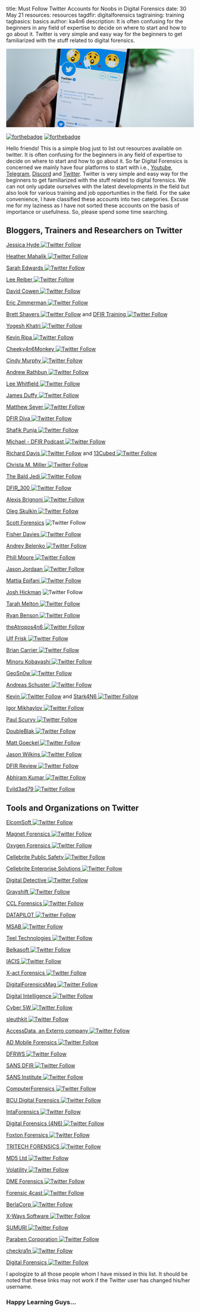 title: Must Follow Twitter Accounts for Noobs in Digital Forensics
date: 30 May 21
resources: resources
tagdfir: digitalforensics
tagtraining: training
tagbasics: basics
author: ka4n6
description: It is often confusing for the beginners in any field of expertise to decide on where to start and how to go about it. Twitter is very simple and easy way for the beginners to get familiarized with the stuff related to digital forensics. 



![twitter](\static\resources\reso1.png)

[![forthebadge](https://forthebadge.com/images/badges/made-with-markdown.svg)](https://forthebadge.com) [![forthebadge](https://forthebadge.com/images/badges/built-with-love.svg)](https://forthebadge.com)

Hello friends! This is a simple blog just to list out resources available on twitter. It is often confusing for the beginners in any field of expertise to decide on where to start and how to go about it. So far Digital Forensics is concerned we mainly have four platforms to start with i.e., [Youtube](https://www.youtube.com/), [Telegram](https://telegram.org/), [Discord](https://discord.com/brand-new) and [Twitter](https://twitter.com/). Twitter is very simple and easy way for the beginners to get familiarized with the stuff related to digital forensics. We can not only update ourselves with the latest developments in the field but also look for various training and job opportunities in the field.  For the sake convenience, I have classified these accounts into two categories. Excuse me for my laziness as I have not sorted these accounts on the basis of importance or usefulness. So, please spend some time searching.

## Bloggers, Trainers and Researchers on Twitter

[Jessica Hyde ![Twitter Follow](https://img.shields.io/twitter/follow/B1N2H3X?style=social)](https://twitter.com/B1N2H3X) 

[Heather Mahalik ![Twitter Follow](https://img.shields.io/twitter/follow/HeatherMahalik?style=social)](https://twitter.com/HeatherMahalik) 

[Sarah Edwards ![Twitter Follow](https://img.shields.io/twitter/follow/iamevltwin?style=social)](https://twitter.com/iamevltwin)  

[Lee Reiber  ![Twitter Follow](https://img.shields.io/twitter/follow/Celldet?style=social)](https://twitter.com/Celldet)

[David Cowen  ![Twitter Follow](https://img.shields.io/twitter/follow/HECFBlog?style=social)](https://twitter.com/HECFBlog)

[Eric Zimmerman  ![Twitter Follow](https://img.shields.io/twitter/follow/EricRZimmerman?style=social)](https://twitter.com/EricRZimmerman)

[Brett Shavers  ![Twitter Follow](https://img.shields.io/twitter/follow/Brett_Shavers?style=social)](https://twitter.com/Brett_Shavers) and [DFIR Training ![Twitter Follow](https://img.shields.io/twitter/follow/DFIRTraining?style=social)](https://twitter.com/DFIRTraining) 

[Yogesh Khatri  ![Twitter Follow](https://img.shields.io/twitter/follow/SwiftForensics?style=social)](https://twitter.com/SwiftForensics)

[Kevin Ripa  ![Twitter Follow](https://img.shields.io/twitter/follow/kevinripa?style=social)](https://twitter.com/kevinripa)

[Cheeky4n6Monkey  ![Twitter Follow](https://img.shields.io/twitter/follow/Cheeky4n6Monkey?style=social)](https://twitter.com/Cheeky4n6Monkey)

[Cindy Murphy  ![Twitter Follow](https://img.shields.io/twitter/follow/CindyMurph?style=social)](https://twitter.com/CindyMurph)

[Andrew Rathbun   ![Twitter Follow](https://img.shields.io/twitter/follow/bunsofwrath12?style=social)](https://twitter.com/bunsofwrath12)

[Lee Whitfield  ![Twitter Follow](https://img.shields.io/twitter/follow/lee_whitfield?style=social)](https://twitter.com/lee_whitfield) 

[James Duffy   ![Twitter Follow](https://img.shields.io/twitter/follow/j_duffy01?style=social)](https://twitter.com/j_duffy01)

[Matthew Seyer  ![Twitter Follow](https://img.shields.io/twitter/follow/forensic_matt?style=social)](https://twitter.com/forensic_matt)

[DFIR Diva  ![Twitter Follow](https://img.shields.io/twitter/follow/DfirDiva?style=social)](https://twitter.com/DfirDiva)

[Shafik Punja  ![Twitter Follow](https://img.shields.io/twitter/follow/qubytelogic?style=social)](https://twitter.com/qubytelogic)

[Michael - DFIR Podcast   ![Twitter Follow](https://img.shields.io/twitter/follow/DFIRPodcast?style=social)](https://twitter.com/DFIRPodcast)

[Richard Davis  ![Twitter Follow](https://img.shields.io/twitter/follow/davisrichardg?style=social)](https://twitter.com/davisrichardg) and [13Cubed  ![Twitter Follow](https://img.shields.io/twitter/follow/13CubedDFIR?style=social)](https://twitter.com/13CubedDFIR)

[Christa M. Miller  ![Twitter Follow](https://img.shields.io/twitter/follow/christammiller?style=social)](https://twitter.com/christammiller)

[The Bald Jedi  ![Twitter Follow](https://img.shields.io/twitter/follow/TroySchnack?style=social)](https://twitter.com/TroySchnack)

[DFIR_300  ![Twitter Follow](https://img.shields.io/twitter/follow/300Dfir?style=social)](https://twitter.com/300Dfir)

[Alexis Brignoni  ![Twitter Follow](https://img.shields.io/twitter/follow/AlexisBrignoni?style=social)](https://twitter.com/AlexisBrignoni)

[Oleg Skulkin  ![Twitter Follow](https://img.shields.io/twitter/follow/oskulkin?style=social)](https://twitter.com/oskulkin)

[Scott Forensics](https://twitter.com/ScottForensics)  ![Twitter Follow](https://img.shields.io/twitter/follow/ScottForensics?style=social)

[Fisher Davies  ![Twitter Follow](https://img.shields.io/twitter/follow/Fisherdavies?style=social)](https://twitter.com/Fisherdavies)

[Andrey Belenko  ![Twitter Follow](https://img.shields.io/twitter/follow/abelenko?style=social)](https://twitter.com/abelenko)

[Phill Moore  ![Twitter Follow](https://img.shields.io/twitter/follow/phillmoore?style=social)](https://twitter.com/phillmoore)

[Jason Jordaan  ![Twitter Follow](https://img.shields.io/twitter/follow/DFS_JasonJ?style=social)](https://twitter.com/DFS_JasonJ)

[Mattia Epifani  ![Twitter Follow](https://img.shields.io/twitter/follow/mattiaep?style=social)](https://twitter.com/mattiaep)

[Josh Hickman](https://twitter.com/josh_hickman1) ![Twitter Follow](https://img.shields.io/twitter/follow/josh_hickman1?style=social)

[Tarah Melton  ![Twitter Follow](https://img.shields.io/twitter/follow/melton_tarah?style=social)](https://twitter.com/melton_tarah)

[Ryan Benson  ![Twitter Follow](https://img.shields.io/twitter/follow/_RyanBenson?style=social)](https://twitter.com/_RyanBenson)

[theAtropos4n6 ![Twitter Follow](https://img.shields.io/twitter/follow/theAtropos4n6?style=social)](https://twitter.com/theAtropos4n6) 

[Ulf Frisk  ![Twitter Follow](https://img.shields.io/twitter/follow/UlfFrisk?style=social)](https://twitter.com/UlfFrisk)

[Brian Carrier  ![Twitter Follow](https://img.shields.io/twitter/follow/carrier4n6?style=social)](https://twitter.com/carrier4n6)

[Minoru Kobayashi  ![Twitter Follow](https://img.shields.io/twitter/follow/unkn0wnbit?style=social)](https://twitter.com/unkn0wnbit)

[GeoSn0w  ![Twitter Follow](https://img.shields.io/twitter/follow/FCE365?style=social)](https://twitter.com/FCE365)

[Andreas Schuster  ![Twitter Follow](https://img.shields.io/twitter/follow/forensikblog?style=social)](https://twitter.com/forensikblog)

[Kevin  ![Twitter Follow](https://img.shields.io/twitter/follow/KevinPagano3?style=social)](https://twitter.com/KevinPagano3) and [Stark4N6  ![Twitter Follow](https://img.shields.io/twitter/follow/stark4n6?style=social)](https://twitter.com/stark4n6)

[Igor Mikhaylov  ![Twitter Follow](https://img.shields.io/twitter/follow/Weare4n6?style=social)](https://twitter.com/Weare4n6)

[Paul Scurvy  ![Twitter Follow](https://img.shields.io/twitter/follow/PaulScurvy?style=social)](https://twitter.com/PaulScurvy)

[DoubleBlak  ![Twitter Follow](https://img.shields.io/twitter/follow/BlakDouble?style=social) ](https://twitter.com/BlakDouble)

[Matt Goeckel  ![Twitter Follow](https://img.shields.io/twitter/follow/mattforensic?style=social)](https://twitter.com/mattforensic)

[Jason Wilkins  ![Twitter Follow](https://img.shields.io/twitter/follow/TheJasonWilkins?style=social)](https://twitter.com/TheJasonWilkins)

[DFIR Review  ![Twitter Follow](https://img.shields.io/twitter/follow/DFIRReview?style=social)](https://twitter.com/DFIRReview)

[Abhiram Kumar  ![Twitter Follow](https://img.shields.io/twitter/follow/_abhiramkumar?style=social) ](https://twitter.com/_abhiramkumar)

[Evild3ad79  ![Twitter Follow](https://img.shields.io/twitter/follow/Evild3ad79?style=social)](https://twitter.com/Evild3ad79)


## Tools and Organizations on Twitter

[ElcomSoft  ![Twitter Follow](https://img.shields.io/twitter/follow/ElcomSoft?style=for-the-badge) ](https://twitter.com/ElcomSoft)

[Magnet Forensics  ![Twitter Follow](https://img.shields.io/twitter/follow/MagnetForensics?style=for-the-badge)](https://twitter.com/MagnetForensics)

[Oxygen Forensics  ![Twitter Follow](https://img.shields.io/twitter/follow/oxygenforensic?style=for-the-badge)](https://twitter.com/oxygenforensic)

[Cellebrite Public Safety  ![Twitter Follow](https://img.shields.io/twitter/follow/Cellebrite_UFED?style=for-the-badge)](https://twitter.com/Cellebrite_UFED)

[Cellebrite Enterprise Solutions  ![Twitter Follow](https://img.shields.io/twitter/follow/CellebriteES?style=for-the-badge)](https://twitter.com/CellebriteES)

[Digital Detective  ![Twitter Follow](https://img.shields.io/twitter/follow/DigitalDetectiv?style=for-the-badge) ](https://twitter.com/DigitalDetectiv)

[Grayshift  ![Twitter Follow](https://img.shields.io/twitter/follow/GrayshiftLLC?style=for-the-badge)](https://twitter.com/GrayshiftLLC)

[CCL Forensics  ![Twitter Follow](https://img.shields.io/twitter/follow/CCLForensics?style=for-the-badge)](https://twitter.com/CCLForensics)

[DATAPILOT  ![Twitter Follow](https://img.shields.io/twitter/follow/SusteenTweet?style=for-the-badge)](https://twitter.com/SusteenTweet)

[MSAB  ![Twitter Follow](https://img.shields.io/twitter/follow/MSAB_XRY?style=for-the-badge)](https://twitter.com/MSAB_XRY)

[Teel Technologies  ![Twitter Follow](https://img.shields.io/twitter/follow/teeltech?style=for-the-badge)](https://twitter.com/teeltech)

[Belkasoft  ![Twitter Follow](https://img.shields.io/twitter/follow/Belkasoft?style=for-the-badge)](https://twitter.com/Belkasoft)

[IACIS  ![Twitter Follow](https://img.shields.io/twitter/follow/IACIS?style=for-the-badge)](https://twitter.com/IACIS)

[X-act Forensics  ![Twitter Follow](https://img.shields.io/twitter/follow/XactForensics?style=for-the-badge)](https://twitter.com/XactForensics)

[DigitalForensicsMag  ![Twitter Follow](https://img.shields.io/twitter/follow/DFMag?style=for-the-badge)](https://twitter.com/DFMag)

[Digital Intelligence  ![Twitter Follow](https://img.shields.io/twitter/follow/DigitalIntel?style=for-the-badge)](https://twitter.com/DigitalIntel)

[Cyber 5W  ![Twitter Follow](https://img.shields.io/twitter/follow/cyber5w?style=for-the-badge)](https://twitter.com/cyber5w)

[sleuthkit  ![Twitter Follow](https://img.shields.io/twitter/follow/sleuthkit?style=for-the-badge)](https://twitter.com/sleuthkit)

[AccessData, an Exterro company  ![Twitter Follow](https://img.shields.io/twitter/follow/AccessDataGroup?style=for-the-badge)](https://twitter.com/AccessDataGroup)

[AD Mobile Forensics  ![Twitter Follow](https://img.shields.io/twitter/follow/ADMobilForensic?style=for-the-badge)](https://twitter.com/ADMobilForensic)

[DFRWS  ![Twitter Follow](https://img.shields.io/twitter/follow/DFRWS?style=for-the-badge)](https://twitter.com/DFRWS)

[SANS DFIR  ![Twitter Follow](https://img.shields.io/twitter/follow/sansforensics?style=for-the-badge)](https://twitter.com/sansforensics)

[SANS Institute  ![Twitter Follow](https://img.shields.io/twitter/follow/SANSInstitute?style=for-the-badge)](https://twitter.com/SANSInstitute)

[ComputerForensics  ![Twitter Follow](https://img.shields.io/twitter/follow/ComputForensics?style=for-the-badge)](https://twitter.com/ComputForensics)

[BCU Digital Forensics  ![Twitter Follow](https://img.shields.io/twitter/follow/BCUForensics?style=for-the-badge)](https://twitter.com/BCUForensics)

[IntaForensics   ![Twitter Follow](https://img.shields.io/twitter/follow/IntaForensics?style=for-the-badge)](https://twitter.com/IntaForensics)

[Digital Forensics (4N6)  ![Twitter Follow](https://img.shields.io/twitter/follow/D4n6J?style=for-the-badge)](https://twitter.com/D4n6J)

[Foxton Forensics  ![Twitter Follow](https://img.shields.io/twitter/follow/FoxtonForensics?style=for-the-badge)](https://twitter.com/FoxtonForensics)

[TRITECH FORENSICS  ![Twitter Follow](https://img.shields.io/twitter/follow/TriTechForensic?style=for-the-badge)](https://twitter.com/TriTechForensic)

[MD5 Ltd  ![Twitter Follow](https://img.shields.io/twitter/follow/MD5forensics?style=for-the-badge)](https://twitter.com/MD5forensics)

[Volatility  ![Twitter Follow](https://img.shields.io/twitter/follow/volatility?style=for-the-badge)](https://twitter.com/volatility)

[DME Forensics  ![Twitter Follow](https://img.shields.io/twitter/follow/dmeforensics?style=for-the-badge)](https://twitter.com/dmeforensics)

[Forensic 4cast  ![Twitter Follow](https://img.shields.io/twitter/follow/4cast?style=for-the-badge)](https://twitter.com/4cast)

[BerlaCorp   ![Twitter Follow](https://img.shields.io/twitter/follow/BerlaCorp?style=for-the-badge)](https://twitter.com/BerlaCorp)

[X-Ways Software  ![Twitter Follow](https://img.shields.io/twitter/follow/XWaysSoftware?style=for-the-badge)](https://twitter.com/XWaysSoftware)

[SUMURI  ![Twitter Follow](https://img.shields.io/twitter/follow/SUMURIForensics?style=for-the-badge)](https://twitter.com/SUMURIForensics)

[Paraben Corporation   ![Twitter Follow](https://img.shields.io/twitter/follow/parabencorp?style=for-the-badge)](https://twitter.com/parabencorp)

[checkra1n  ![Twitter Follow](https://img.shields.io/twitter/follow/checkra1n?style=for-the-badge)](https://twitter.com/checkra1n)

[Digital Forensics  ![Twitter Follow](https://img.shields.io/twitter/follow/3EFLtd?style=for-the-badge)](https://twitter.com/3EFLtd)



I apologize to all those people whom I have missed in this list. It should be noted that these links may not work if the Twitter user  has changed his/her username.

### Happy Learning Guys...



